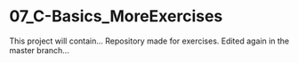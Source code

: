 # 07_C-Basics_MoreExercises
This project will contain...
Repository made for exercises.
Edited again in the master branch...